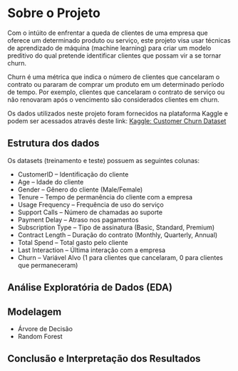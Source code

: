 # Sobre o Projeto
Com o intúito de enfrentar a queda de clientes de uma empresa que oferece um determinado produto ou serviço, este projeto visa usar técnicas de aprendizado de máquina (machine learning) para criar um modelo preditivo do qual pretende identificar clientes que possam vir a se tornar churn.

Churn é uma métrica que indica o número de clientes que cancelaram o contrato ou pararam de comprar um produto em um determinado período de tempo. Por exemplo, clientes que cancelaram o contrato de serviço ou não renovaram após o vencimento são considerados clientes em churn.

<div style>
   Os dados utilizados neste projeto foram fornecidos na plataforma Kaggle e podem ser acessados através deste link: <a href="https://www.kaggle.com/datasets/muhammadshahidazeem/customer-churn-dataset/data">Kaggle: Customer Churn Dataset</a>
</div>

## Estrutura dos dados
Os datasets (treinamento e teste) possuem as seguintes colunas:

* CustomerID – Identificação do cliente
* Age – Idade do cliente
* Gender – Gênero do cliente (Male/Female)
* Tenure – Tempo de permanência do cliente com a empresa
* Usage Frequency – Frequência de uso do serviço
* Support Calls – Número de chamadas ao suporte
* Payment Delay – Atraso nos pagamentos
* Subscription Type – Tipo de assinatura (Basic, Standard, Premium)
* Contract Length – Duração do contrato (Monthly, Quarterly, Annual)
* Total Spend – Total gasto pelo cliente
* Last Interaction – Última interação com a empresa
* Churn – Variável Alvo (1 para clientes que cancelaram, 0 para clientes que permaneceram)

## Análise Exploratória de Dados (EDA)

## Modelagem
* Árvore de Decisão
* Random Forest

## Conclusão e Interpretação dos Resultados
